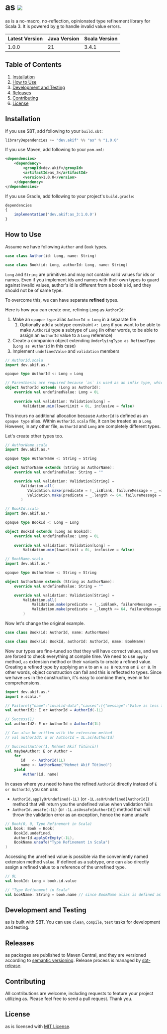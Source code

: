 # as [![](https://img.shields.io/badge/scaladoc-1.0.0-brightgreen.svg?style=for-the-badge&logo=scala&color=dc322f&labelColor=333333)](https://javadoc.io/doc/dev.akif/as_3)

as is a no-macro, no-reflection, opinionated type refinement library for Scala 3. It is powered by [e](https://github.com/makiftutuncu/e) to handle invalid value errors.

| Latest Version | Java Version | Scala Version |
|----------------|--------------|---------------|
| 1.0.0          | 21           | 3.4.1         |

## Table of Contents

1. [Installation](#installation)
2. [How to Use](#how-to-use)
3. [Development and Testing](#development-and-testing)
4. [Releases](#releases)
5. [Contributing](#contributing)
6. [License](#license)

## Installation
If you use SBT, add following to your `build.sbt`:

```scala 3
libraryDependencies += "dev.akif" %% "as" % "1.0.0"
```

If you use Maven, add following to your `pom.xml`:

```xml
<dependencies>
    <dependency>
        <groupId>dev.akif</groupId>
        <artifactId>as_3</artifactId>
        <version>1.0.0</version>
    </dependency>
</dependencies>
```

If you use Gradle, add following to your project's `build.gradle`:

```javascript
dependencies
{
    implementation('dev.akif:as_3:1.0.0')
}
```

## How to Use

Assume we have following `Author` and `Book` types.

```scala 3
case class Author(id: Long, name: String)

case class Book(id: Long, authorId: Long, name: String)
```

`Long` and `String` are primitives and may not contain valid values for ids or names. Even if you implement ids and names with their own types to guard against invalid values, author's id is different from a book's id, and they should not be of same type.

To overcome this, we can have separate **refined** types.

Here is how you can create one, refining `Long` as `AuthorId`:

1. Make an `opaque type` alias `AuthorId = Long` in a separate file
   1. Optionally add a subtype constraint `<: Long` if you want to be able to make `AuthorId` type a subtype of `Long` (in other words, to be able to assign an `AuthorId` value to a `Long` reference)
2. Create a companion object extending `UnderlyingType as RefinedType` (`Long as AuthorId` in this case)
3. Implement `undefinedValue` and `validation` members

```scala 3
// AuthorId.scala
import dev.akif.as.*

opaque type AuthorId <: Long = Long

// Parenthesis are required because `as` is used as an infix type, which would otherwise be `as[Long, AuthorId]`
object AuthorId extends (Long as AuthorId):
    override val undefinedValue: Long = 0L
   
    override val validation: Validation[Long] =
        Validation.min(lowerLimit = 0L, inclusive = false)
```

This incurs no additional allocation because `AuthorId` is defined as an `opaque type` alias. Within `AuthorId.scala` file, it can be treated as a `Long`. However, in any other file, `AuthorId` and `Long` are completely different types.

Let's create other types too.

```scala 3
// AuthorName.scala
import dev.akif.as.*

opaque type AuthorName <: String = String

object AuthorName extends (String as AuthorName):
    override val undefinedValue: String = ""

    override val validation: Validation[String] =
       Validation.all(
          Validation.make(predicate = !_.isBlank, failureMessage = _ => "Value is blank"),
          Validation.make(predicate = _.length <= 64, failureMessage = _ => "Value has more than 64 characters")
       )

// BookId.scala
import dev.akif.as.*

opaque type BookId <: Long = Long

object BookId extends (Long as BookId):
    override val undefinedValue: Long = 0L
   
    override val validation: Validation[Long] =
        Validation.min(lowerLimit = 0L, inclusive = false)

// BookName.scala
import dev.akif.as.*

opaque type AuthorName <: String = String

object AuthorName extends (String as AuthorName):
    override val undefinedValue: String = ""

    override val validation: Validation[String] =
        Validation.all(
            Validation.make(predicate = !_.isBlank, failureMessage = _ => "Value is blank"),
            Validation.make(predicate = _.length <= 64, failureMessage = _ => "Value has more than 64 characters")
        )
```

Now let's change the original example.

```scala 3
case class Book(id: AuthorId, name: AuthorName)

case class Book(id: BookId, authorId: AuthorId, name: BookName)
```

Now our types are fine-tuned so that they will have correct values, and we are forced to check everything at compile time. We need to use `apply` method, `as` extension method or their variants to create a refined value. Creating a refined type by applying an `A` to an `A as B` returns an `E or B`. In other words, object construction can fail and this is reflected to types. Since we have `or`s in the construction, it's easy to combine them, even in for comprehensions.

```scala 3
import dev.akif.as.*
import e.scala.*

// Failure({"name":"invalid-data","causes":[{"message":"Value is less than or equal to 0"}],"data":{"type":"AuthorId","value":"-1"}})
val authorId1: E or AuthorId = AuthorId(-1L)

// Success(1)
val authorId2: E or AuthorId = AuthorId(1L)

// Can also be written with the extension method
// val authorId2: E or AuthorId = 1L.as[AuthorId]

// Success(Author(1, Mehmet Akif Tütüncü))
val maybeAuthor: E or Author =
    for
       id   <- AuthorId(1L)
       name <- AuthorName("Mehmet Akif Tütüncü")
    yield
        Author(id, name)
```

In cases where you need to have the refined `AuthorId` directly instead of `E or AuthorId`, you can use:

* `AuthorId.applyOrUndefined(-1L)` (or `-1L.asOrUndefined[AuthorId]`) method that will return you the undefined value when validation fails
* `AuthorId.unsafe(-1L)` (or `-1L.asUnsafe[AuthorId]`) method that will throw the validation error as an exception, hence the name unsafe

```scala 3
// Book(0, 0, Type Refinement in Scala)
val book: Book = Book(
    BookId.undefined,
    AuthorId.applyOrEmpty(-1L),
    BookName.unsafe("Type Refinement in Scala")
)
```

Accessing the unrefined value is possible via the conveniently named extension method `value`. If defined as a subtype, one can also directly assign a refined value to a reference of the unrefined type.

```scala
// 0L
val bookId: Long = book.id.value

// "Type Refinement in Scala"
val bookName: String = book.name // since BookName alias is defined as a subtype of String
```

## Development and Testing

as is built with SBT. You can use `clean`, `compile`, `test` tasks for development and testing.

## Releases

as packages are published to Maven Central, and they are versioned according to [semantic versioning](https://semver.org). Release process is managed by [sbt-release](https://github.com/sbt/sbt-release).

## Contributing

All contributions are welcome, including requests to feature your project utilizing as. Please feel free to send a pull request. Thank you.

## License

as is licensed with [MIT License](LICENSE.md).
